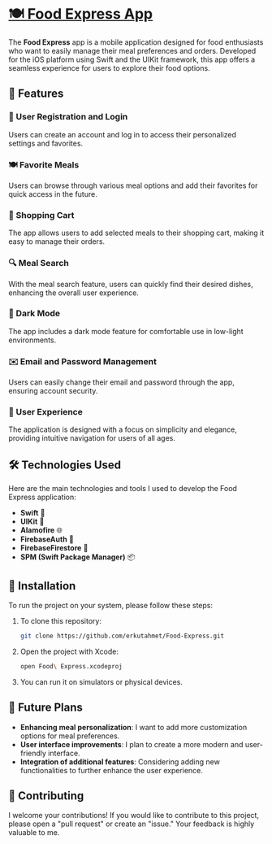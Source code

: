 # [🍽️ Food Express App](https://www.linkedin.com/posts/ahmett-erkut_%F0%9D%97%99%F0%9D%97%BC%F0%9D%97%BC%F0%9D%97%B1-%F0%9D%97%98%F0%9D%98%85%F0%9D%97%BD%F0%9D%97%BF%F0%9D%97%B2%F0%9D%98%80%F0%9D%98%80-%F0%9D%97%A6%F0%9D%98%84%F0%9D%97%B6%F0%9D%97%B3%F0%9D%98%81-activity-7257366272563154944-hLFA?utm_source=share&utm_medium=member_desktop)

The **Food Express** app is a mobile application designed for food enthusiasts who want to easily manage their meal preferences and orders. Developed for the iOS platform using Swift and the UIKit framework, this app offers a seamless experience for users to explore their food options.

## 🚀 Features

### 📝 User Registration and Login
Users can create an account and log in to access their personalized settings and favorites.

### 🍽️ Favorite Meals
Users can browse through various meal options and add their favorites for quick access in the future.

### 🛒 Shopping Cart
The app allows users to add selected meals to their shopping cart, making it easy to manage their orders.

### 🔍 Meal Search
With the meal search feature, users can quickly find their desired dishes, enhancing the overall user experience.

### 🌙 Dark Mode
The app includes a dark mode feature for comfortable use in low-light environments.

### ✉️ Email and Password Management
Users can easily change their email and password through the app, ensuring account security.

### 📱 User Experience
The application is designed with a focus on simplicity and elegance, providing intuitive navigation for users of all ages.

## 🛠️ Technologies Used

Here are the main technologies and tools I used to develop the Food Express application:

- **Swift** 🍎
- **UIKit** 📱
- **Alamofire** 🌐
- **FirebaseAuth** 🔐
- **FirebaseFirestore** 💾
- **SPM (Swift Package Manager)** 📦

## 🔧 Installation

To run the project on your system, please follow these steps:

1. To clone this repository:
   ```bash
   git clone https://github.com/erkutahmet/Food-Express.git
   ```

2. Open the project with Xcode:
   ```bash
   open Food\ Express.xcodeproj
   ```

3. You can run it on simulators or physical devices.

## 🌟 Future Plans

- **Enhancing meal personalization**: I want to add more customization options for meal preferences.
- **User interface improvements**: I plan to create a more modern and user-friendly interface.
- **Integration of additional features**: Considering adding new functionalities to further enhance the user experience.

## 🤝 Contributing

I welcome your contributions! If you would like to contribute to this project, please open a "pull request" or create an "issue." Your feedback is highly valuable to me.
